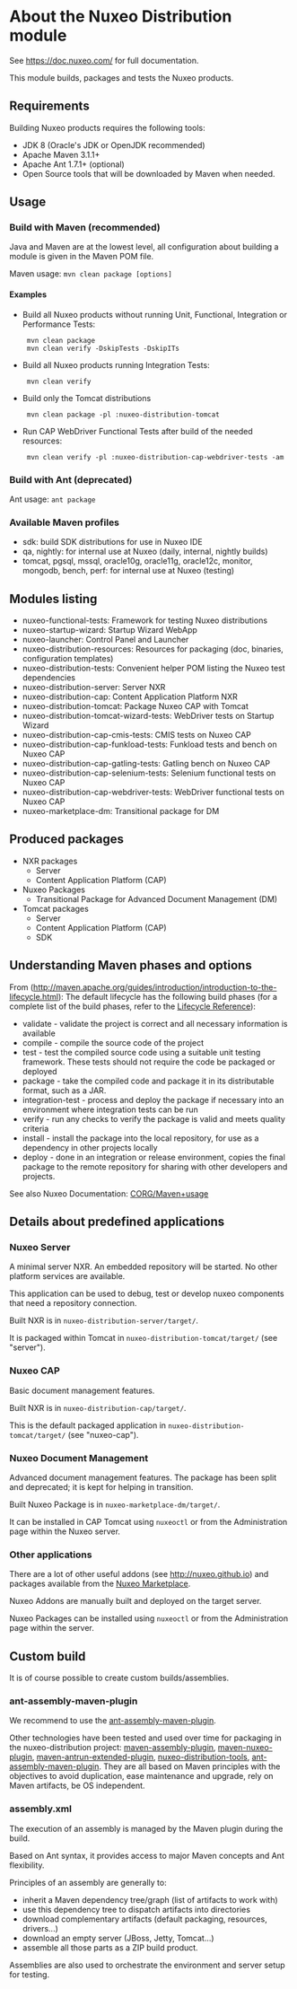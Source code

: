 # About the Nuxeo Distribution module

See <https://doc.nuxeo.com/> for full documentation.

This module builds, packages and tests the Nuxeo products.

## Requirements

Building Nuxeo products requires the following tools:

  * JDK 8 (Oracle's JDK or OpenJDK recommended)
  * Apache Maven 3.1.1+
  * Apache Ant 1.7.1+ (optional)
  * Open Source tools that will be downloaded by Maven when needed.

## Usage

### Build with Maven (recommended)

Java and Maven are at the lowest level, all configuration about building a module
is given in the Maven POM file.

Maven usage: `mvn clean package [options]`

#### Examples

 * Build all Nuxeo products without running Unit, Functional, Integration or Performance Tests:

        mvn clean package
        mvn clean verify -DskipTests -DskipITs

 * Build all Nuxeo products running Integration Tests:

        mvn clean verify

 * Build only the Tomcat distributions

        mvn clean package -pl :nuxeo-distribution-tomcat

 * Run CAP WebDriver Functional Tests after build of the needed resources:

        mvn clean verify -pl :nuxeo-distribution-cap-webdriver-tests -am

### Build with Ant (deprecated)

Ant usage: `ant package`

### Available Maven profiles

 * sdk: build SDK distributions for use in Nuxeo IDE
 * qa, nightly: for internal use at Nuxeo (daily, internal, nightly builds)
 * tomcat, pgsql, mssql, oracle10g, oracle11g, oracle12c, monitor, mongodb, bench, perf: for internal use at Nuxeo (testing)

## Modules listing

 * nuxeo-functional-tests: Framework for testing Nuxeo distributions
 * nuxeo-startup-wizard: Startup Wizard WebApp
 * nuxeo-launcher: Control Panel and Launcher
 * nuxeo-distribution-resources: Resources for packaging (doc, binaries, configuration templates)
 * nuxeo-distribution-tests: Convenient helper POM listing the Nuxeo test dependencies
 * nuxeo-distribution-server: Server NXR
 * nuxeo-distribution-cap: Content Application Platform NXR
 * nuxeo-distribution-tomcat: Package Nuxeo CAP with Tomcat
 * nuxeo-distribution-tomcat-wizard-tests: WebDriver tests on Startup Wizard
 * nuxeo-distribution-cap-cmis-tests: CMIS tests on Nuxeo CAP
 * nuxeo-distribution-cap-funkload-tests: Funkload tests and bench on Nuxeo CAP
 * nuxeo-distribution-cap-gatling-tests: Gatling bench on Nuxeo CAP
 * nuxeo-distribution-cap-selenium-tests: Selenium functional tests on Nuxeo CAP
 * nuxeo-distribution-cap-webdriver-tests: WebDriver functional tests on Nuxeo CAP
 * nuxeo-marketplace-dm: Transitional package for DM

## Produced packages

 * NXR packages
   * Server
   * Content Application Platform (CAP)
 * Nuxeo Packages
   * Transitional Package for Advanced Document Management (DM)
 * Tomcat packages
   * Server
   * Content Application Platform (CAP)
   * SDK

## Understanding Maven phases and options

From (http://maven.apache.org/guides/introduction/introduction-to-the-lifecycle.html):
The default lifecycle has the following build phases (for a complete list of the build phases, refer to the [Lifecycle Reference](http://maven.apache.org/guides/introduction/introduction-to-the-lifecycle.html#Lifecycle_Reference)):

 * validate - validate the project is correct and all necessary information is available
 * compile - compile the source code of the project
 * test - test the compiled source code using a suitable unit testing framework. These tests should not require the code be packaged or deployed
 * package - take the compiled code and package it in its distributable format, such as a JAR.
 * integration-test - process and deploy the package if necessary into an environment where integration tests can be run
 * verify - run any checks to verify the package is valid and meets quality criteria
 * install - install the package into the local repository, for use as a dependency in other projects locally
 * deploy - done in an integration or release environment, copies the final package to the remote repository for sharing with other developers and projects.

See also Nuxeo Documentation: [CORG/Maven+usage](http://doc.nuxeo.com/x/JQk7)

## Details about predefined applications

### Nuxeo Server

A minimal server NXR. An embedded repository will be started. No other  platform services are available.

This application can be used to debug, test or develop nuxeo components that need a repository connection.

Built NXR is in `nuxeo-distribution-server/target/`.

It is packaged within Tomcat in `nuxeo-distribution-tomcat/target/` (see "server").


### Nuxeo CAP

Basic document management features.

Built NXR is in `nuxeo-distribution-cap/target/`.

This is the default packaged application in `nuxeo-distribution-tomcat/target/` (see "nuxeo-cap").

### Nuxeo Document Management

Advanced document management features. The package has been split and deprecated; it is kept for helping in transition.

Built Nuxeo Package is in `nuxeo-marketplace-dm/target/`.

It can be installed in CAP Tomcat using `nuxeoctl` or from the Administration page within the Nuxeo server.

### Other applications

There are a lot of other useful addons (see <http://nuxeo.github.io>) and packages available from the [Nuxeo Marketplace](http://marketplace.nuxeo.com/).

Nuxeo Addons are manually built and deployed on the target server.

Nuxeo Packages can be installed using `nuxeoctl` or from the Administration page within the server.

## Custom build

It is of course possible to create custom builds/assemblies.

### ant-assembly-maven-plugin

We recommend to use the [ant-assembly-maven-plugin](http://doc.nuxeo.com/x/BIAO).

Other technologies have been tested and used over time for packaging in the nuxeo-distribution project:
[maven-assembly-plugin](http://maven.apache.org/plugins/maven-assembly-plugin/), [maven-nuxeo-plugin](http://hg.nuxeo.org/tools/maven-nuxeo-plugin/), [maven-antrun-extended-plugin](http://java.net/projects/maven-antrun-extended-plugin), [nuxeo-distribution-tools](https://github.com/nuxeo/nuxeo-distribution-tools),
[ant-assembly-maven-plugin](https://github.com/nuxeo/ant-assembly-maven-plugin). They are all based on Maven principles with the objectives to avoid duplication, ease maintenance and upgrade, rely on Maven artifacts, be OS independent.

### assembly.xml

The execution of an assembly is managed by the Maven plugin during the build.

Based on Ant syntax, it provides access to major Maven concepts and Ant flexibility.

Principles of an assembly are generally to:

  * inherit a Maven dependency tree/graph (list of artifacts to work with)
  * use this dependency tree to dispatch artifacts into directories
  * download complementary artifacts (default packaging, resources, drivers...)
  * download an empty server (JBoss, Jetty, Tomcat...)
  * assemble all those parts as a ZIP build product.

Assemblies are also used to orchestrate the environment and server setup for testing.
